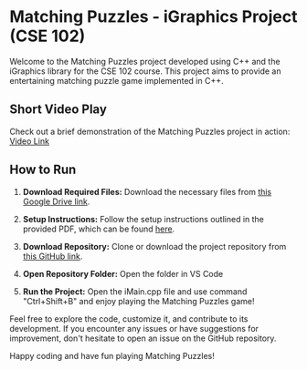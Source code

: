 # Matching Puzzles - iGraphics Project (CSE 102)

Welcome to the Matching Puzzles project developed using C++ and the iGraphics library for the CSE 102 course. This project aims to provide an entertaining matching puzzle game implemented in C++.

## Short Video Play
Check out a brief demonstration of the Matching Puzzles project in action: [Video Link](https://youtu.be/--OQuU55rJI)

## How to Run

1. **Download Required Files:**
   Download the necessary files from [this Google Drive link](https://drive.google.com/file/d/13_xOHG7jvTDw8yDE6OZ9fPnTExT_jiWa/view?usp=drive_link).

2. **Setup Instructions:**
   Follow the setup instructions outlined in the provided PDF, which can be found [here](https://drive.google.com/file/d/1cY7bNyMpJJpH1o9WbfmZIBaSlqCyPTVO/view?usp=sharing).

3. **Download Repository:**
    Clone or download the project repository from [this GitHub link](https://github.com/dipit099/MatchingPuzzles-iGraphics_Project-L1T1).

4. **Open Repository Folder:**
     Open the folder in VS Code

5. **Run the Project:**
   Open the iMain.cpp file and use command "Ctrl+Shift+B" and enjoy playing the Matching Puzzles game!

Feel free to explore the code, customize it, and contribute to its development. If you encounter any issues or have suggestions for improvement, don't hesitate to open an issue on the GitHub repository.

Happy coding and have fun playing Matching Puzzles!
